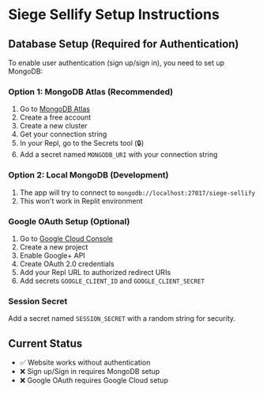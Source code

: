 
# Siege Sellify Setup Instructions

## Database Setup (Required for Authentication)

To enable user authentication (sign up/sign in), you need to set up MongoDB:

### Option 1: MongoDB Atlas (Recommended)
1. Go to [MongoDB Atlas](https://cloud.mongodb.com/)
2. Create a free account
3. Create a new cluster
4. Get your connection string
5. In your Repl, go to the Secrets tool (🔒)
6. Add a secret named `MONGODB_URI` with your connection string

### Option 2: Local MongoDB (Development)
1. The app will try to connect to `mongodb://localhost:27017/siege-sellify`
2. This won't work in Replit environment

### Google OAuth Setup (Optional)
1. Go to [Google Cloud Console](https://console.cloud.google.com/)
2. Create a new project
3. Enable Google+ API
4. Create OAuth 2.0 credentials
5. Add your Repl URL to authorized redirect URIs
6. Add secrets `GOOGLE_CLIENT_ID` and `GOOGLE_CLIENT_SECRET`

### Session Secret
Add a secret named `SESSION_SECRET` with a random string for security.

## Current Status
- ✅ Website works without authentication
- ❌ Sign up/Sign in requires MongoDB setup
- ❌ Google OAuth requires Google Cloud setup
